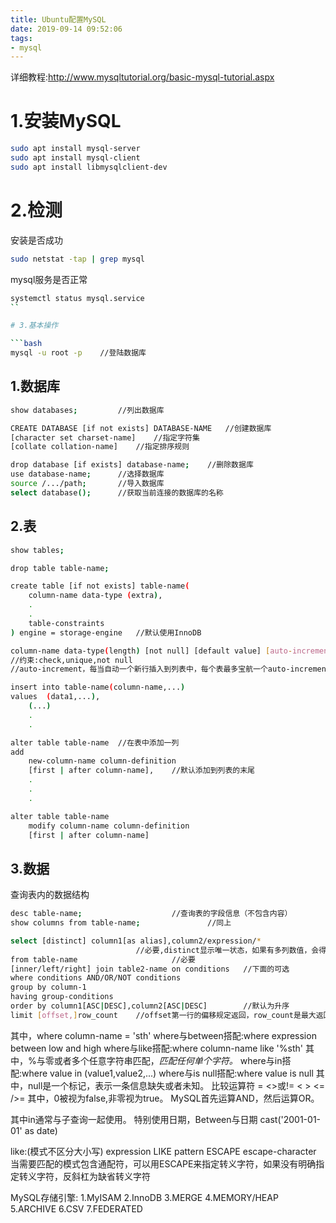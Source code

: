 ```yaml
---
title: Ubuntu配置MySQL
date: 2019-09-14 09:52:06
tags: 
- mysql
---
```

详细教程:http://www.mysqltutorial.org/basic-mysql-tutorial.aspx
# 1.安装MySQL
```bash
sudo apt install mysql-server
sudo apt install mysql-client
sudo apt install libmysqlclient-dev
```
# 2.检测
安装是否成功
```bash
sudo netstat -tap | grep mysql
```
mysql服务是否正常
```bash
systemctl status mysql.service
``

# 3.基本操作

```bash
mysql -u root -p	//登陆数据库
```

## 1.数据库
```bash
show databases;			//列出数据库

CREATE DATABASE [if not exists] DATABASE-NAME	//创建数据库
[character set charset-name]	//指定字符集
[collate collation-name]	//指定排序规则

drop database [if exists] database-name;	//删除数据库
use database-name;		//选择数据库
source /.../path;		//导入数据库
select database();		//获取当前连接的数据库的名称
```
## 2.表
```bash
show tables;

drop table table-name;

create table [if not exists] table-name(
	column-name data-type (extra),
	.
	.
	table-constraints
) engine = storage-engine	//默认使用InnoDB

column-name data-type(length) [not null] [default value] [auto-increment] column-constraint
//约束:check,unique,not null
//auto-increment，每当自动一个新行插入到列表中，每个表最多宝航一个auto-increment列，当被设置为auto-increment，not null约束会添加到列中

insert into table-name(column-name,...)
values	(data1,...),
	(...)
	.
	.

alter table table-name	//在表中添加一列
add
	new-column-name column-definition
	[first | after column-name],	//默认添加到列表的末尾
	.
	.
	.

alter table table-name
	modify column-name column-definition
	[first | after column-name]
```

## 3.数据
查询表内的数据结构
```bash
desc table-name;					//查询表的字段信息（不包含内容）
show columns from table-name;				//同上
```
```bash
select [distinct] column1[as alias],column2/expression/*	
							//必要,distinct显示唯一状态，如果有多列数值，会得到唯一的组合
from table-name						//必要
[inner/left/right] join table2-name on conditions	//下面的可选
where conditions AND/OR/NOT conditions
group by column-1
having group-conditions
order by column1[ASC|DESC],column2[ASC|DESC]		//默认为升序
limit [offset,]row_count	//offset第一行的偏移规定返回，row_count是最大返回的行数，offset第一个是0.
```
其中，where column-name = 'sth'
where与between搭配:where expression between low and high
where与like搭配:where column-name like '%sth'
  其中，%与零或者多个任意字符串匹配，_匹配任何单个字符。_
where与in搭配:where value in (value1,value2,...)
where与is null搭配:where value is null
  其中，null是一个标记，表示一条信息缺失或者未知。
比较运算符
\=
<>或!=
<
\>
<=
/>=
其中，0被视为false,非零视为true。
MySQL首先运算AND，然后运算OR。

其中in通常与子查询一起使用。
特别使用日期，Between与日期 cast('2001-01-01' as date)

like:(模式不区分大小写)
expression LIKE pattern ESCAPE escape-character
当需要匹配的模式包含通配符，可以用ESCAPE来指定转义字符，如果没有明确指定转义字符，反斜杠为缺省转义字符

MySQL存储引擎:
1.MyISAM
2.InnoDB
3.MERGE
4.MEMORY/HEAP
5.ARCHIVE
6.CSV
7.FEDERATED
